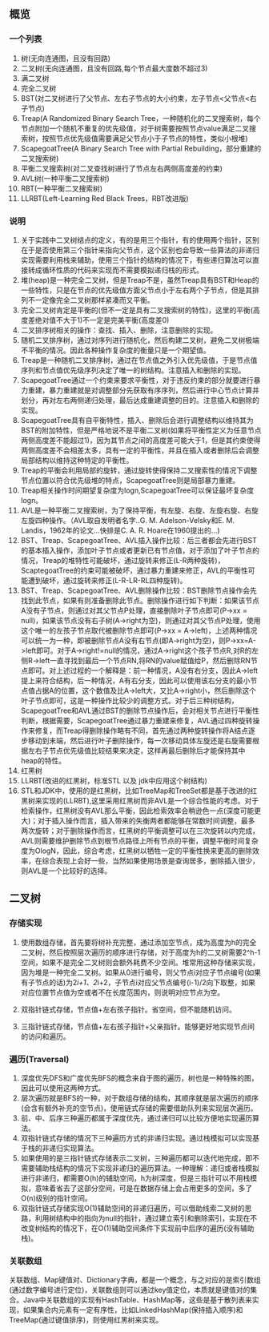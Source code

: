 ## 概览

### 一个列表

1. 树(无向连通图，且没有回路)
2. 二叉树(无向连通图，且没有回路,每个节点最大度数不超过3)
3. 满二叉树
4. 完全二叉树
5. BST(对二叉树进行了父节点、左右子节点的大小约束，左子节点<父节点<右子节点)
6. Treap(A Randomized Binary Search Tree，一种随机化的二叉搜索树，每个节点附加一个随机不重复的优先级值，对于树需要按照节点value满足二叉搜索树，按照节点优先级值需要满足父节点小于子节点的特性，类似小根堆)
7. ScapegoatTree(A Binary Search Tree with Partial Rebuilding，部分重建的二叉搜索树)
8. 平衡二叉搜索树(对二叉查找树进行了节点左右两侧高度差的约束)
9. AVL树(一种平衡二叉搜索树)
10. RBT(一种平衡二叉搜索树)
11. LLRBT(Left-Learning Red Black Trees，RBT改进版)

### 说明
1. 关于实践中二叉树结点的定义，有的是用三个指针，有的使用两个指针，区别在于是否使用第三个指针来指向父节点，这个区别也会导致一些算法的非递归实现需要利用栈来辅助，使用三个指针的结构的情况下，有些递归算法可以直接转成循环性质的代码来实现而不需要模拟递归栈的形式。
2. 堆(heap)是一种完全二叉树，但是Treap不是，虽然Treap具有BST和Heap的一些特性，只是在节点的优先级值方面父节点小于左右两个子节点，但是其排列不一定像完全二叉树那样紧凑而又平衡。
3. 完全二叉树肯定是平衡的(但不一定是具有二叉搜索树的特性)，这里的平衡(高度差绝对值不大于1)不一定是完美平衡(高度差0)
4. 二叉排序树相关的操作：查找、插入、删除，注意删除的实现。
5. 随机二叉排序树，通过对序列进行随机化，然后构建二叉树，避免二叉树极端不平衡的情况。因此各种操作复杂度的衡量只是一个期望值。
6. Treap是一种随机二叉排序树，通过在节点值之外引入优先级值，于是节点值序列和节点值优先级序列决定了唯一的树结构。注意插入和删除的实现。
7. ScapegoatTree通过一个约束来要求平衡性，对于违反约束的部分就要进行暴力重建，暴力重建就是对调整部分先获取有序序列，然后进行中心节点计算并划分，再对左右两侧递归处理，最后达成重建调整的目的。注意插入和删除的实现。
8. ScapegoatTree具有自平衡特性，插入、删除后会进行调整结构以维持其为BST的附加特性，但是严格地说不是平衡二叉树(如果将平衡性定义为任意节点两侧高度差不能超过1)，因为其节点之间的高度差可能大于1，但是其约束使得两侧高度差不会相差太多，具有一定的平衡性，并且在插入或者删除后会调整局部结构以维持这种特定的平衡性。
9. Treap的平衡会利用局部的旋转，通过旋转使得保持二叉搜索性的情况下调整节点位置以符合优先级堆的特点，ScapegoatTree则是局部暴力重建。
10. Treap相关操作时间期望复杂度为logn,ScapegoatTree可以保证最坏复杂度logn。
11. AVL是一种平衡二叉搜索树，为了保持平衡，有左旋、右旋、左旋右旋、右旋左旋四种操作。（AVL取自发明者名字..G. M. Adelson-Velsky和E. M. Landis，1962年的论文...快排是C. A. R. Hoare在1960提出的...)
12. BST、Treap、ScapegoatTree、AVL插入操作比较：后三者都会先进行BST的基本插入操作，添加叶子节点或者更新已有节点值，对于添加了叶子节点的情况，Treap的堆特性可能破坏，通过旋转来修正(L-R两种旋转)，ScaptegoatTree的约束可能被破坏，通过暴力重建来修正，AVL的平衡性可能遭到破坏，通过旋转来修正(L-R-LR-RL四种旋转)。
13. BST、Treap、ScapegoatTree、AVL删除操作比较：BST删除节点操作会先找到此节点，如果有则准备删除此节点。删除操作进行如下判断：如果该节点A没有子节点，则通过对其父节点P处理，直接删除叶子节点即可(P->xx = null)，如果该节点没有右子树(A->right为空)，则通过对其父节点P处理，使用这个唯一的左孩子节点取代被删除节点即可(P->xx = A->left)，上述两种情况可以统一为一种，即被删除节点A没有右节点(即A->right为空)，则P->xx=A->left即可。对于A->right!=null的情况，通过A->right这个孩子节点R,对R的左侧R->left一直寻找到最后一个节点RN,将RN的value赋值给P，然后删除RN节点即可。对上述过程的一个解释是：前一种情况，A没有右分支，因此A->left提上来符合结构，后一种情况，A有右分支，因此可以使用该右分支的最小节点值占据A的位置，这个数值及比A->left大，又比A->right小，然后删除这个叶子节点即可，这是一种操作比较少的调整方式。对于后三种树结构，ScapegoatTree和AVL通过BST的删除节点操作后，会对相关节点进行平衡性判断，根据需要，ScapegoatTree通过暴力重建来修复，AVL通过四种旋转操作来修复，而Treap得删除操作略有不同，首先通过两种旋转操作将A结点逐步移动到末端，然后进行叶子删除操作，每一次移动具体左旋还是右旋需要根据左右子节点优先级值比较结果来决定，这样再最后删除后才能保持其中heap的特性。
14. 红黑树
15. LLRBT(改进的红黑树，标准STL 以及 jdk中应用这个树结构)
16. STL和JDK中，使用的是红黑树，比如TreeMap和TreeSet都是基于改进的红黑树来实现的(LLRBT),这里采用红黑树而非AVL是一个综合性能的考虑。对于检索操作，红黑树没有AVL那么平衡，因此检索效率会稍逊色一点(深度可能更大)；对于插入操作而言，插入带来的失衡两者都能够在常数时间调整，最多两次旋转；对于删除操作而言，红黑树的平衡调整可以在三次旋转以内完成，AVL则需要维护删除节点到根节点路径上所有节点的平衡，调整平衡时间复杂度为OlogN，因此，综合考虑，红黑树以牺牲一定的平衡性换来更高的删除效率，在综合表现上会好一些，当然如果使用场景是查询居多，删除插入很少，则AVL是一个比较好的选择。

## 二叉树

### 存储实现
1. 使用数组存储，首先要将树补充完整，通过添加空节点，成为高度为h的完全二叉树，然后按照层次遍历的顺序进行存储，对于高度为h的二叉树需要2^h-1空间，如果不是完全二叉树则会额外耗费不少空间。堆常用这种存储来实现，因为堆是一种完全二叉树。如果从0进行编号，则父节点i对应子节点编号(如果有子节点的话)为2*i+1、2*i+2，子节点i对应父节点编号(i-1)/2向下取整，如果对应位置节点值为空或者不在长度范围内，则说明对应节点为空。

2. 双指针链式存储，节点值+左右孩子指针。省空间，但不能随机访问。
3. 三指针链式存储，节点值+左右孩子指针+父亲指针。能够更好地实现节点间的访问和遍历。

### 遍历(Traversal)

1. 深度优先DFS和广度优先BFS的概念来自于图的遍历，树也是一种特殊的图，因此可以使用这两种方式。
2. 层次遍历就是BFS的一种，对于数组存储的结构，其顺序就是层次遍历的顺序(会含有额外补充的空节点)，使用链式存储的需要借助队列来实现层次遍历。
3. 前、中、后序三种遍历都属于深度优先，通过递归可以比较方便地实现遍历算法。
4. 双指针链式存储的情况下三种遍历方式的非递归实现。通过栈模拟可以实现基于栈的非递归实现算法。
5. 如果使用的是三指针链式存储表示二叉树，三种遍历都可以迭代地完成，即不需要辅助栈结构的情况下实现非递归的遍历算法。一种理解：递归或者栈模拟进行非递归，都需要O(h)的辅助空间，h为树深度，但是三指针可以不用栈模拟，意味着省去了这部分空间，可是在数据存储上会占用更多的空间，多了O(n)级别的指针空间。
6. 双指针链式存储实现O(1)辅助空间的非递归遍历，可以借助线索二叉树的思路，利用树结构中的指向为null的指针，通过建立索引和删除索引，实现在不改变树结构的情况下，在O(1)辅助空间条件下实现前中后序的遍历(没有辅助栈)。   

### 关联数组
关联数组、Map键值对、Dictionary字典，都是一个概念，与之对应的是索引数组(通过数字编号进行定位)，关联数组则可以通过key值定位，本质就是键值对的集合。Java中关联数组的实现有HashTable、HashMap等，这些是基于散列表来实现，如果集合内元素有一定有序性，比如LinkedHashMap(保持插入顺序)和TreeMap(通过键值排序)，则使用红黑树来实现。